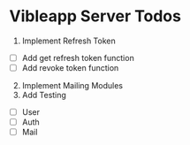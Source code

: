 # Vibleapp Server Todos

1. Implement Refresh Token
  - [ ] Add get refresh token function  
  - [ ] Add revoke token function

2. Implement Mailing Modules
3. Add Testing 
  - [ ] User
  - [ ] Auth
  - [ ] Mail